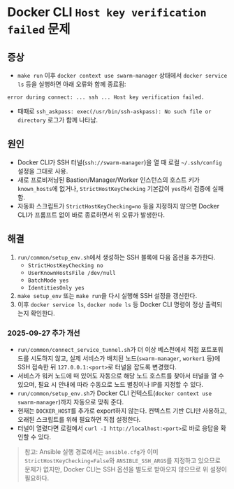 # Docker CLI `Host key verification failed` 문제

## 증상
- `make run` 이후 `docker context use swarm-manager` 상태에서 `docker service ls` 등을 실행하면 아래 오류와 함께 종료됨:

```
error during connect: ... ssh ... Host key verification failed.
```
- 때때로 `ssh_askpass: exec(/usr/bin/ssh-askpass): No such file or directory` 로그가 함께 나타남.

## 원인
- Docker CLI가 SSH 터널(`ssh://swarm-manager`)을 열 때 로컬 `~/.ssh/config` 설정을 그대로 사용.
- 새로 프로비저닝된 Bastion/Manager/Worker 인스턴스의 호스트 키가 `known_hosts`에 없거나, `StrictHostKeyChecking` 기본값이 `yes`라서 검증에 실패함.
- 자동화 스크립트가 `StrictHostKeyChecking=no` 등을 지정하지 않으면 Docker CLI가 프롬프트 없이 바로 종료하면서 위 오류가 발생한다.

## 해결
1. `run/common/setup_env.sh`에서 생성하는 SSH 블록에 다음 옵션을 추가한다.
   - `StrictHostKeyChecking no`
   - `UserKnownHostsFile /dev/null`
   - `BatchMode yes`
   - `IdentitiesOnly yes`
2. `make setup_env` 또는 `make run`을 다시 실행해 SSH 설정을 갱신한다.
3. 이후 `docker service ls`, `docker node ls` 등 Docker CLI 명령이 정상 출력되는지 확인한다.

### 2025-09-27 추가 개선
- `run/common/connect_service_tunnel.sh`가 더 이상 베스천에서 직접 포트포워드를 시도하지 않고,
  실제 서비스가 배치된 노드(`swarm-manager`, `worker1` 등)에 SSH 접속한 뒤 `127.0.0.1:<port>`로 터널을 잡도록 변경했다.
- 서비스가 워커 노드에 떠 있어도 자동으로 해당 노드 호스트를 찾아서 터널을 열 수 있으며,
  필요 시 안내에 따라 수동으로 노드 별칭이나 IP를 지정할 수 있다.
- `run/common/setup_env.sh`가 Docker CLI 컨텍스트(`docker context use swarm-manager`)까지 자동으로 맞춰 준다.
- 현재는 `DOCKER_HOST`를 추가로 export하지 않는다. 컨텍스트 기반 CLI만 사용하고, 오래된 스크립트를 위해 필요하면 직접 설정한다.
- 터널이 열렸다면 로컬에서 `curl -I http://localhost:<port>`로 바로 응답을 확인할 수 있다.

> 참고: Ansible 실행 경로에서는 `ansible.cfg`가 이미 `StrictHostKeyChecking=False`와 `ANSIBLE_SSH_ARGS`를 지정하고 있으므로 문제가 없지만, Docker CLI는 SSH 옵션을 별도로 받아오지 않으므로 위 설정이 필요하다.
